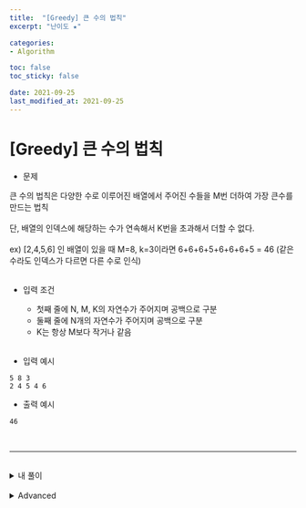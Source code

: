 ```yaml
---
title:  "[Greedy] 큰 수의 법칙"
excerpt: "난이도 ★"

categories:
- Algorithm

toc: false
toc_sticky: false

date: 2021-09-25
last_modified_at: 2021-09-25
---
```


# [Greedy] 큰 수의 법칙

- 문제

큰 수의 법칙은 다양한 수로 이루어진 배열에서 주어진 수들을 M번 더하여 가장 큰수를 만드는 법칙<br><br>
단, 배열의 인덱스에 해당하는 수가 연속해서 K번을 초과해서 더할 수 없다.<br><br>
ex) [2,4,5,6] 인 배열이 있을 때 M=8, k=3이라면 6+6+6+5+6+6+6+5 = 46 (같은 수라도 인덱스가 다르면 다른 수로 인식)<br><br>
- 입력 조건
  - 첫째 줄에 N, M, K의 자연수가 주어지며 공백으로 구분
  - 둘째 줄에 N개의 자연수가 주어지며 공백으로 구분
  - K는 항상 M보다 작거나 같음<br><br>

- 입력 예시
```
5 8 3
2 4 5 4 6
```

- 출력 예시
```
46
```
<br>

<hr>

<br>

<details>
<summary>내 풀이</summary>
<div markdown="1">
<br>

```python

n, m, k = map(int, input().split())
data = list(map(int,input().split()))

# 입력 받은 수 리스트 정렬
data.sort()

# 가장 큰 수
first = data[n-1]

# 두번째 큰수
second = data[n-2]

result = 0

while True:
  for i in range(k): # 가장 큰수를 k번 더하기
    if m == 0: # m이 0이면 반복문 탈출
      break
    result += first
    m -= 1 # 더할 때 마다 m은 -1
  if m == 0: # m이 0이면 반복문 탈출
    break
  result += second # 두번째 큰 수 더하기
  m -=1

print(result)

```

</div>
</details>

<br>

<details>
<summary>Advanced</summary>
<div markdown="1">
<br>

- 위의 문제에서 봤을 때, 일정하게 반복되는 수열이 존재 (6+6+6+5)
- 반복 되는 수열의 길이 = M / (k+1)
- 가장 큰수가 등장하는 횟수 = (M/(k+1) * k)
- 가장 큰수가 더해지는 횟수 = int(M/(k+1))*k + M%(k+1)), M%(k+1) 공식은 M이 (k+1)로 나누어 떨어지지 않을 때 고려

```python
n, m, k = map(int, input().split())
data = list(map(int,input().split()))

# 입력 받은 수 리스트 정렬
data.sort()

# 가장 큰 수
first = data[n-1]

# 두번째 큰수
second = data[n-2]

# 가장 큰 수가 더해지는 횟수 계산
count = int(m/(k+1))*k
count += m % (k+1)
  
result = 0
#가장 큰 수 더하기
result += count * first
# 두번째 큰 수 더하기
result += (m-count) * second

print(result)
```
</div>
</details>